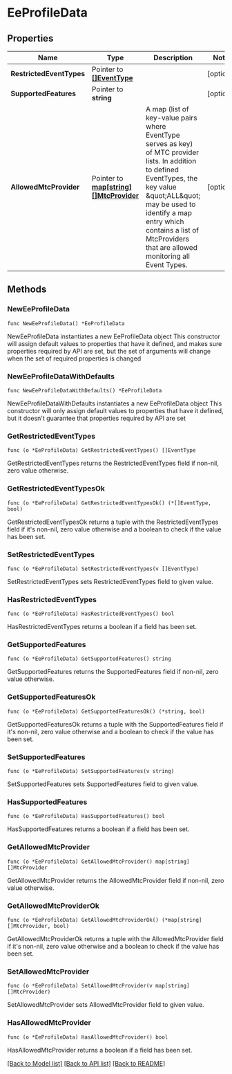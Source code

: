 # EeProfileData

## Properties

Name | Type | Description | Notes
------------ | ------------- | ------------- | -------------
**RestrictedEventTypes** | Pointer to [**[]EventType**](EventType.md) |  | [optional] 
**SupportedFeatures** | Pointer to **string** |  | [optional] 
**AllowedMtcProvider** | Pointer to [**map[string][]MtcProvider**](array.md) | A map (list of key-value pairs where EventType serves as key) of MTC provider lists. In addition to defined EventTypes, the key value \&quot;ALL\&quot; may be used to identify a map entry which contains a list of MtcProviders that are allowed monitoring all Event Types. | [optional] 

## Methods

### NewEeProfileData

`func NewEeProfileData() *EeProfileData`

NewEeProfileData instantiates a new EeProfileData object
This constructor will assign default values to properties that have it defined,
and makes sure properties required by API are set, but the set of arguments
will change when the set of required properties is changed

### NewEeProfileDataWithDefaults

`func NewEeProfileDataWithDefaults() *EeProfileData`

NewEeProfileDataWithDefaults instantiates a new EeProfileData object
This constructor will only assign default values to properties that have it defined,
but it doesn't guarantee that properties required by API are set

### GetRestrictedEventTypes

`func (o *EeProfileData) GetRestrictedEventTypes() []EventType`

GetRestrictedEventTypes returns the RestrictedEventTypes field if non-nil, zero value otherwise.

### GetRestrictedEventTypesOk

`func (o *EeProfileData) GetRestrictedEventTypesOk() (*[]EventType, bool)`

GetRestrictedEventTypesOk returns a tuple with the RestrictedEventTypes field if it's non-nil, zero value otherwise
and a boolean to check if the value has been set.

### SetRestrictedEventTypes

`func (o *EeProfileData) SetRestrictedEventTypes(v []EventType)`

SetRestrictedEventTypes sets RestrictedEventTypes field to given value.

### HasRestrictedEventTypes

`func (o *EeProfileData) HasRestrictedEventTypes() bool`

HasRestrictedEventTypes returns a boolean if a field has been set.

### GetSupportedFeatures

`func (o *EeProfileData) GetSupportedFeatures() string`

GetSupportedFeatures returns the SupportedFeatures field if non-nil, zero value otherwise.

### GetSupportedFeaturesOk

`func (o *EeProfileData) GetSupportedFeaturesOk() (*string, bool)`

GetSupportedFeaturesOk returns a tuple with the SupportedFeatures field if it's non-nil, zero value otherwise
and a boolean to check if the value has been set.

### SetSupportedFeatures

`func (o *EeProfileData) SetSupportedFeatures(v string)`

SetSupportedFeatures sets SupportedFeatures field to given value.

### HasSupportedFeatures

`func (o *EeProfileData) HasSupportedFeatures() bool`

HasSupportedFeatures returns a boolean if a field has been set.

### GetAllowedMtcProvider

`func (o *EeProfileData) GetAllowedMtcProvider() map[string][]MtcProvider`

GetAllowedMtcProvider returns the AllowedMtcProvider field if non-nil, zero value otherwise.

### GetAllowedMtcProviderOk

`func (o *EeProfileData) GetAllowedMtcProviderOk() (*map[string][]MtcProvider, bool)`

GetAllowedMtcProviderOk returns a tuple with the AllowedMtcProvider field if it's non-nil, zero value otherwise
and a boolean to check if the value has been set.

### SetAllowedMtcProvider

`func (o *EeProfileData) SetAllowedMtcProvider(v map[string][]MtcProvider)`

SetAllowedMtcProvider sets AllowedMtcProvider field to given value.

### HasAllowedMtcProvider

`func (o *EeProfileData) HasAllowedMtcProvider() bool`

HasAllowedMtcProvider returns a boolean if a field has been set.


[[Back to Model list]](../README.md#documentation-for-models) [[Back to API list]](../README.md#documentation-for-api-endpoints) [[Back to README]](../README.md)


